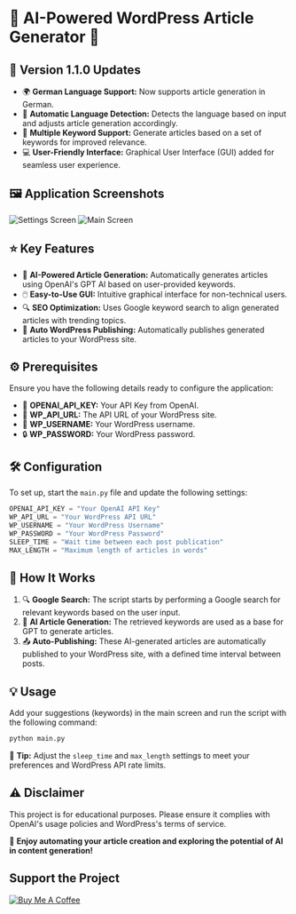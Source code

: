 
# 📝 AI-Powered WordPress Article Generator 🚀

## 🔄 Version 1.1.0 Updates
- 🌍 **German Language Support:** Now supports article generation in German.
- 🧠 **Automatic Language Detection:** Detects the language based on input and adjusts article generation accordingly.
- 🔑 **Multiple Keyword Support:** Generate articles based on a set of keywords for improved relevance.
- 💻 **User-Friendly Interface:** Graphical User Interface (GUI) added for seamless user experience.

## 🖼️ Application Screenshots
![Settings Screen](https://i.imghippo.com/files/fBq321725657886.png)
![Main Screen](https://i.ibb.co/9cPm5MG/Screenshot-2024-09-07-001810.png)


## ⭐ Key Features
- 🤖 **AI-Powered Article Generation:** Automatically generates articles using OpenAI's GPT AI based on user-provided keywords.
- 🖱️ **Easy-to-Use GUI:** Intuitive graphical interface for non-technical users.
- 🔍 **SEO Optimization:** Uses Google keyword search to align generated articles with trending topics.
- 📰 **Auto WordPress Publishing:** Automatically publishes generated articles to your WordPress site.

## ⚙️ Prerequisites
Ensure you have the following details ready to configure the application:
- 🔑 **OPENAI_API_KEY:** Your API Key from OpenAI.
- 🔗 **WP_API_URL:** The API URL of your WordPress site.
- 👤 **WP_USERNAME:** Your WordPress username.
- 🔒 **WP_PASSWORD:** Your WordPress password.

## 🛠️ Configuration
To set up, start the `main.py` file and update the following settings:
```python
OPENAI_API_KEY = "Your OpenAI API Key"
WP_API_URL = "Your WordPress API URL"
WP_USERNAME = "Your WordPress Username"
WP_PASSWORD = "Your WordPress Password"
SLEEP_TIME = "Wait time between each post publication"
MAX_LENGTH = "Maximum length of articles in words"
```

## 🚀 How It Works
1. 🔍 **Google Search:** The script starts by performing a Google search for relevant keywords based on the user input.
2. 📝 **AI Article Generation:** The retrieved keywords are used as a base for GPT to generate articles.
3. 📤 **Auto-Publishing:** These AI-generated articles are automatically published to your WordPress site, with a defined time interval between posts.

## 💡 Usage
Add your suggestions (keywords) in the main screen and run the script with the following command:

```bash
python main.py
```

🔧 **Tip:** Adjust the `sleep_time` and `max_length` settings to meet your preferences and WordPress API rate limits.

## ⚠️ Disclaimer
This project is for educational purposes. Please ensure it complies with OpenAI's usage policies and WordPress's terms of service.

🌟 **Enjoy automating your article creation and exploring the potential of AI in content generation!**

## Support the Project

[![Buy Me A Coffee](https://cdn.buymeacoffee.com/buttons/v2/default-yellow.png)](https://www.buymeacoffee.com/glimor)
